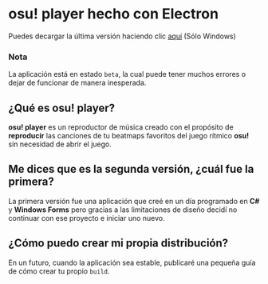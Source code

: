 # osu! player hecho con Electron

Puedes decargar la última versión haciendo clic [aquí](https://github.com/AlexAzumi/osu-player-v2/releases/latest) (Sólo Windows)

### Nota
La aplicación está en estado `beta`, la cual puede tener muchos errores o dejar de funcionar de manera inesperada.

## ¿Qué es osu! player?
**osu! player** es un reproductor de música creado con el propósito de **reproducir** las canciones de tu beatmaps favoritos del juego rítmico **osu!** sin necesidad de abrir el juego.

## Me dices que es la segunda versión, ¿cuál fue la primera?
La primera versión fue una aplicación que creé en un día programado en **C#** y **Windows Forms** pero gracias a las limitaciones de diseño decidí no continuar con ese proyecto e iniciar uno nuevo.

## ¿Cómo puedo crear mi propia distribución?
En un futuro, cuando la aplicación sea estable, publicaré una pequeña guía de cómo crear tu propio `build`.
